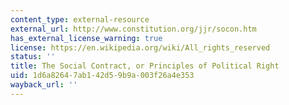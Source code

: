 ```yaml
---
content_type: external-resource
external_url: http://www.constitution.org/jjr/socon.htm
has_external_license_warning: true
license: https://en.wikipedia.org/wiki/All_rights_reserved
status: ''
title: The Social Contract, or Principles of Political Right
uid: 1d6a8264-7ab1-42d5-9b9a-003f26a4e353
wayback_url: ''
---
```

